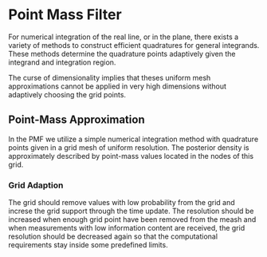 # Point Mass Filter

For numerical integration of the real line, or in the plane, there exists a variety of methods to construct efficient quadratures for general integrands. These methods determine the quadrature points adaptively given the integrand and integration region.

The curse of dimensionality implies that theses uniform mesh approximations cannot be applied in very high dimensions without adaptively choosing the grid points.

## Point-Mass Approximation

In the PMF we utilize a simple numerical integration method with quadrature points given in a grid mesh of uniform resolution. The posterior density is approximately described by point-mass values located in the nodes of this grid.

### Grid Adaption

The grid should remove values with low probability from the grid and increse the grid support through the time update. The resolution should be increased when enough grid point have been removed from the meash and when measurements with low information content are received, the grid resolution should be decreased again so that the computational requirements stay inside some predefined limits.